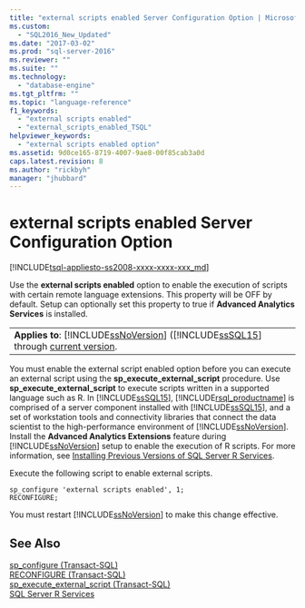 ```yaml
---
title: "external scripts enabled Server Configuration Option | Microsoft Docs"
ms.custom: 
  - "SQL2016_New_Updated"
ms.date: "2017-03-02"
ms.prod: "sql-server-2016"
ms.reviewer: ""
ms.suite: ""
ms.technology: 
  - "database-engine"
ms.tgt_pltfrm: ""
ms.topic: "language-reference"
f1_keywords: 
  - "external scripts enabled"
  - "external_scripts_enabled_TSQL"
helpviewer_keywords: 
  - "external scripts enabled option"
ms.assetid: 9d0ce165-8719-4007-9ae8-00f85cab3a0d
caps.latest.revision: 8
ms.author: "rickbyh"
manager: "jhubbard"
---
```

# external scripts enabled Server Configuration Option
[!INCLUDE[tsql-appliesto-ss2008-xxxx-xxxx-xxx_md](../../../database-engine/configure/windows/includes/tsql-appliesto-ss2008-xxxx-xxxx-xxx-md.md)]

  Use the **external scripts enabled** option to enable the execution of scripts with certain remote language extensions. This property will be OFF by default. Setup can optionally set this property to true if **Advanced Analytics Services** is installed.  
  
||  
|-|  
|**Applies to**: [!INCLUDE[ssNoVersion](../../../advanced-analytics/r-services/includes/ssnoversion-md.md)] ([!INCLUDE[ssSQL15](../../../analysis-services/powershell/includes/sssql15-md.md)] through [current version](http://go.microsoft.com/fwlink/p/?LinkId=299658).|  
  
 You must enable the external script enabled option before you can execute an external script using the **sp_execute_external_script** procedure. Use **sp_execute_external_script** to execute scripts written in a supported language such as R. In [!INCLUDE[ssSQL15](../../../analysis-services/powershell/includes/sssql15-md.md)], [!INCLUDE[rsql_productname](../../../advanced-analytics/r-services/includes/rsql-productname-md.md)] is comprised of a server component installed with [!INCLUDE[ssSQL15](../../../analysis-services/powershell/includes/sssql15-md.md)], and a set of workstation tools and connectivity libraries that connect the data scientist to the high-performance environment of [!INCLUDE[ssNoVersion](../../../advanced-analytics/r-services/includes/ssnoversion-md.md)].  Install the **Advanced Analytics Extensions** feature during [!INCLUDE[ssNoVersion](../../../advanced-analytics/r-services/includes/ssnoversion-md.md)] setup to enable the execution of R scripts. For more information, see [Installing Previous Versions of SQL Server R Services](../Topic/Installing%20Previous%20Versions%20of%20SQL%20Server%20R%20Services.md).  
  
 Execute the following script to enable external scripts.  
  
```  
sp_configure 'external scripts enabled', 1;  
RECONFIGURE;  
```  
  
 You must restart [!INCLUDE[ssNoVersion](../../../advanced-analytics/r-services/includes/ssnoversion-md.md)] to make this change effective.  
  
## See Also  
 [sp_configure &#40;Transact-SQL&#41;](../../../relational-databases/reference/system-stored-procedures/sp-configure-transact-sql.md)   
 [RECONFIGURE &#40;Transact-SQL&#41;](../../../t-sql/language-elements/reconfigure-transact-sql.md)   
 [sp_execute_external_script &#40;Transact-SQL&#41;](../../../relational-databases/reference/system-stored-procedures/sp-execute-external-script-transact-sql.md)   
 [SQL Server R Services](../../../advanced-analytics/r-services/sql-server-r-services.md)  
  
  